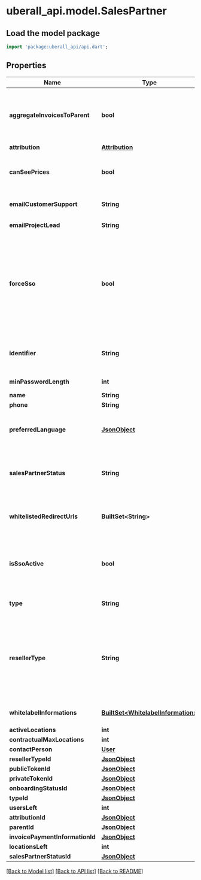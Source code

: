 # uberall_api.model.SalesPartner

## Load the model package
```dart
import 'package:uberall_api/api.dart';
```

## Properties
Name | Type | Description | Notes
------------ | ------------- | ------------- | -------------
**aggregateInvoicesToParent** | **bool** | (only used for child SalesPartner) Indicates if the invoice for this SalesPartner should be aggregated to the parent invoice | [optional] 
**attribution** | [**Attribution**](Attribution.md) |  | [optional] 
**canSeePrices** | **bool** | Indicates if the SalesPartner should be allowed to see price information for e.g. product plans | [optional] 
**emailCustomerSupport** | **String** | Customer support email of the SalesPartner | [optional] 
**emailProjectLead** | **String** | Project lead email of the SalesPartner | [optional] 
**forceSso** | **bool** | If set to true, all users of this SalesPartner will only be allowed to log in our app via the SSO flow. Users cannot be created or updated directly - only via SSO. If set to false and \"isSsoActive\" is set, users can either log in via normal login or SSO | [optional] 
**identifier** | **String** | Identifier for SalesPartner, must be unique for child SalesPartner within parent SalesPartner | [optional] 
**minPasswordLength** | **int** | Minimum password length | [optional] 
**name** | **String** | The name | [optional] 
**phone** | **String** | The phone number | [optional] 
**preferredLanguage** | [**JsonObject**](.md) | Preferred language of the SalesPartner, for invoice purpose (either ''de'' oder ''en'') | [optional] 
**salesPartnerStatus** | **String** | SalesPartner status of the SalesPartner (Be aware: Only sending ''INACTIVE'' for child SalesPartner update is allowed) | [optional] 
**whitelistedRedirectUrls** | **BuiltSet&lt;String&gt;** | Domains that are allowed to be redirected to upon finalizing a directory connect flow | [optional] 
**isSsoActive** | **bool** | If set to true this will activate the single sign-on flow for logging into our app. Note that all more details need to be set before it can be used. | [optional] 
**type** | **String** | The type, e.g. STANDARD or CUSTOM | [optional] 
**resellerType** | **String** | Applicable only for Sales Partner type = CUSTOM. Can be one of OEM_RESELLER or STANRAD_RESELLER. Depending on the selection, different reports in Advanced Analytics will be shown. | [optional] 
**whitelabelInformations** | [**BuiltSet&lt;WhitelabelInformation&gt;**](WhitelabelInformation.md) | List of the sales partner''s white-label information | [optional] 
**activeLocations** | **int** |  | [optional] 
**contractualMaxLocations** | **int** |  | [optional] 
**contactPerson** | [**User**](User.md) |  | [optional] 
**resellerTypeId** | [**JsonObject**](.md) |  | [optional] 
**publicTokenId** | [**JsonObject**](.md) |  | [optional] 
**privateTokenId** | [**JsonObject**](.md) |  | [optional] 
**onboardingStatusId** | [**JsonObject**](.md) |  | [optional] 
**typeId** | [**JsonObject**](.md) |  | [optional] 
**usersLeft** | **int** |  | [optional] 
**attributionId** | [**JsonObject**](.md) |  | [optional] 
**parentId** | [**JsonObject**](.md) |  | [optional] 
**invoicePaymentInformationId** | [**JsonObject**](.md) |  | [optional] 
**locationsLeft** | **int** |  | [optional] 
**salesPartnerStatusId** | [**JsonObject**](.md) |  | [optional] 

[[Back to Model list]](../README.md#documentation-for-models) [[Back to API list]](../README.md#documentation-for-api-endpoints) [[Back to README]](../README.md)


